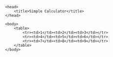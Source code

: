 <html lang="en-GB">

    <head>        
        <title>Simple Calculator</title>
    </head>

    <body>
        <table>
            <tr><td>1</td><td>2</td><td>3</td></tr>
            <tr><td>4</td><td>5</td><td>6</td></tr>
            <tr><td>7</td><td>8</td><td>9</td></tr>
        </table>
    </body>

</html>
